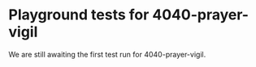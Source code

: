 # Playground tests for 4040-prayer-vigil
We are still awaiting the first test run for 4040-prayer-vigil.
